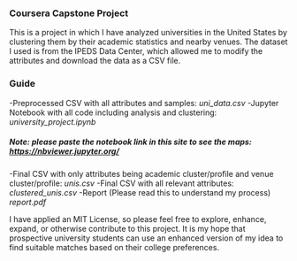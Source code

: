 ### Coursera Capstone Project
This is a project in which I have analyzed universities in the United States by clustering them by their academic statistics and nearby venues. The dataset I used is from the IPEDS Data Center, which allowed me to modify the attributes and download the data as a CSV file.

### Guide
-Preprocessed CSV with all attributes and samples: <i>uni_data.csv</i>
-Jupyter Notebook with all code including analysis and clustering: <i>university_project.ipynb</i>
##### Note: please paste the notebook link in this site to see the maps: https://nbviewer.jupyter.org/
-Final CSV with only attributes being academic cluster/profile and venue cluster/profile: <i>unis.csv</i>
-Final CSV with all relevant attributes: <i>clustered_unis.csv</i>
-Report (Please read this to understand my process) <i>report.pdf</i>


I have applied an MIT License, so please feel free to explore, enhance, expand, or otherwise contribute to this project. It is my hope that prospective university students can use an enhanced version of my idea to find suitable matches based on their college preferences.
